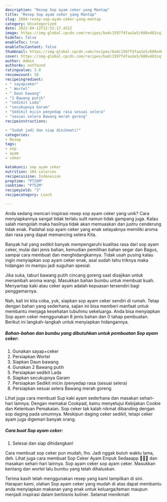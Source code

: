```yaml
---
description: "Resep Sop ayam ceker yang Mantap"
title: "Resep Sop ayam ceker yang Mantap"
slug: 2604-resep-sop-ayam-ceker-yang-mantap
category: Uncategorized
date: 2022-04-12T22:52:17.431Z
image: https://img-global.cpcdn.com/recipes/badc1597f4faa1e5/680x482cq70/sop-ayam-ceker-foto-resep-utama.jpg
hideToc: false
enableToc: true
enableTocContent: false
thumbnail: https://img-global.cpcdn.com/recipes/badc1597f4faa1e5/680x482cq70/sop-ayam-ceker-foto-resep-utama.jpg
cover: https://img-global.cpcdn.com/recipes/badc1597f4faa1e5/680x482cq70/sop-ayam-ceker-foto-resep-utama.jpg
author: Admin
authorAv: notfound
ratingvalue: 3.8
reviewcount: 10
recipeingredient:
- " sayapceker"
- " Wortel"
- " Daun bawang"
- "2 Bawang putih"
- "sedikit Lada"
- "secukupnya Garam"
- "Sedikit micin penyedap rasa sesuai selera"
- "sesuai selera Bawang merah goreng"
recipeinstructions:

- "Sudah jadi dan siap dinikmati!"
categories:
- Resep
tags:
- sop
- ayam
- ceker

katakunci: sop ayam ceker 
nutrition: 184 calories
recipecuisine: Indonesian
preptime: "PT26M"
cooktime: "PT52M"
recipeyield: "3"
recipecategory: Lunch

---
```





Anda sedang mencari inspirasi resep sop ayam ceker yang unik? Cara menyiapkannya sangat tidak terlalu sulit namun tidak gampang juga. Kalau salah mengolah maka hasilnya tidak akan memuaskan dan justru cenderung tidak enak. Padahal sop ayam ceker yang enak selayaknya memiliki aroma dan rasa yang dapat memancing selera Kita.





Banyak hal yang sedikit banyak mempengaruhi kualitas rasa dari sop ayam ceker, mulai dari jenis bahan, kemudian pemilihan bahan segar dan Bagus, sampai cara membuat dan menghidangkannya. Tidak usah pusing kalau ingin menyiapkan sop ayam ceker enak,      asal sudah tahu triknya maka hidangan ini mampu jadi suguhan spesial.














Jika suka, taburi bawang putih cincang goreng saat disajikan untuk menambah aroma wangi. Masukkan bahan bumbu untuk membuat kuah. Menyantap kaki atau ceker ayam adalah kepuasan tersendiri bagi penggemarnya.






Nah, kali ini kita coba, yuk, siapkan sop ayam ceker sendiri di rumah. Tetap dengan bahan yang sederhana, sajian ini bisa memberi manfaat untuk membantu menjaga kesehatan tubuhmu sekeluarga. Anda bisa menyiapkan Sop ayam ceker menggunakan 8 jenis bahan dan 0 tahap pembuatan. Berikut ini langkah-langkah untuk menyiapkan hidangannya.

<!--inarticleads1-->

##### Bahan-bahan dan bumbu yang dibutuhkan untuk pembuatan Sop ayam ceker:

1. Gunakan  sayap+ceker
1. Persiapkan  Wortel
1. Siapkan  Daun bawang
1. Gunakan 2 Bawang putih
1. Persiapkan sedikit Lada
1. Siapkan secukupnya Garam
1. Persiapkan Sedikit micin /penyedap rasa (sesuai selera)
1. Persiapkan sesuai selera Bawang merah goreng


Lihat juga cara membuat Sup kaki ayam sederhana dan masakan sehari-hari lainnya. Dengan memakai Cookpad, kamu menyetujui Kebijakan Cookie dan Ketentuan Pemakaian. Sop ceker tak kalah nikmat dibanding dengan sop daging pada umumnya. Meskipun daging ceker sedikit, tetapi ceker ayam juga digemari banyak orang. 

<!--inarticleads2-->

##### Cara buat Sop ayam ceker:


1. Selesai dan siap dihidangkan!

Cara membuat sop ceker pun mudah, lho. Jadi nggak butuh waktu lama, deh. Lihat juga cara membuat Sop Ceker Ayam Empuk Sedaaapp 🤤🤤🤤 dan masakan sehari-hari lainnya. Sop ayam ceker sop ayam ceker. Masukkan kentang dan wortel lalu bumbu yang telah dihaluskan. 

Terima kasih telah menggunakan resep yang kami tampilkan di sini. Harapan kami, olahan Sop ayam ceker yang mudah di atas dapat membantu anda menyiapkan makanan yang enak untuk keluarga/teman maupun menjadi inspirasi dalam berbisnis kuliner. Selamat menikmati

